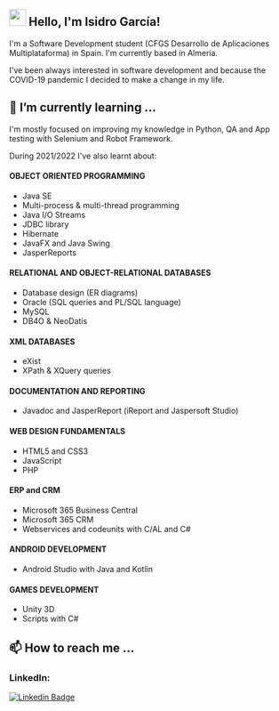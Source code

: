 ## <img src="https://media.giphy.com/media/hvRJCLFzcasrR4ia7z/giphy.gif" width="30px"> Hello, I'm Isidro García!

I'm a Software Development student (CFGS Desarrollo de Aplicaciones Multiplataforma) in Spain. I'm currently based in Almería.

I've been always interested in software development and because the COVID-19 pandemic I decided to make a change in my life.

## 🌱 I’m currently learning ...
I'm mostly focused on improving my knowledge in Python, QA and App testing with Selenium and Robot Framework.

During 2021/2022 I've also learnt about:

#### OBJECT ORIENTED PROGRAMMING
- Java SE
- Multi-process & multi-thread programming
- Java I/O Streams
- JDBC library
- Hibernate
- JavaFX and Java Swing
- JasperReports

#### RELATIONAL AND OBJECT-RELATIONAL DATABASES
- Database design (ER diagrams)
- Oracle (SQL queries and PL/SQL language)
- MySQL
- DB4O & NeoDatis

#### XML DATABASES
- eXist
- XPath & XQuery queries

#### DOCUMENTATION AND REPORTING
- Javadoc and JasperReport (iReport and Jaspersoft Studio)

#### WEB DESIGN FUNDAMENTALS
- HTML5 and CSS3
- JavaScript
- PHP

#### ERP and CRM
- Microsoft 365 Business Central
- Microsoft 365 CRM
- Webservices and codeunits with C/AL and C#

#### ANDROID DEVELOPMENT
- Android Studio with Java and Kotlin

#### GAMES DEVELOPMENT
- Unity 3D
- Scripts with C#

## 📫 How to reach me ...

### LinkedIn: 
[![Linkedin Badge](https://img.shields.io/badge/-LinkedIn-blue?style=flat-square&logo=Linkedin&logoColor=white&link=https://www.linkedin.com/in/harshkumarkhatri/)](https://www.linkedin.com/in/isidrodomingogarciafernandez)
